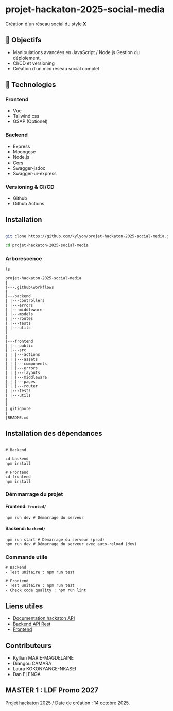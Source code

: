 # projet-hackaton-2025-social-media

Création d'un réseau social du style **X**


## 🎯 Objectifs
- Manipulations avancées en JavaScript / Node.js Gestion du déploiement, 
- CI/CD et versioning 
- Création d’un mini réseau social complet

## 🧰 Technologies
 
### Frontend
- Vue
- Tailwind css
- GSAP (Optionel)

### Backend
- Express
- Moongose 
- Node.js
- Cors
- Swagger-jsdoc
- Swagger-ui-express


### Versioning & CI/CD
- Github
- Github Actions

## Installation

```bash

git clone https://github.com/kylyon/projet-hackaton-2025-social-media.git

cd projet-hackaton-2025-social-media

```

### Arborescence

```shell
ls

projet-hackaton-2025-social-media
|
|---.github\workflows
|
|---backend
| |---controllers
| |---errors
| |---middleware
| |---models
| |---routes
| |---tests
| |---utils
|
|
|---frontend
| |---public
| |---src
| | |---actions
| | |---assets
| | |---components
| | |---errors
| | |---layouts
| | |---middleware
| | |---pages
| | |---router
| |---tests
| |---utils
|           
|
|.gitignore
|
|README.md

```

## Installation des dépendances

```shell

# Backend

cd backend 
npm install

# Frontend
cd frontend
npm install

```

### Démmarrage du projet

#### Frontend: `fronted/`

```shell
npm run dev # Démarrage du serveur
```

#### Backend: `backend/`

```shell
npm run start # Démarrage du serveur (prod)
npm run dev # Démarrage du serveur avec auto-reload (dev)
```

### Commande utile

```shell
# Backend
- Test unitaire : npm run test 

# Frontend
- Test unitaire : npm run test 
- Check code quality : npm run lint

```
## Liens utiles

- [Documentation hackaton API](https://hackaton-backend-api.vercel.app/api/)
- [Backend API Rest](https://hackaton-backend-api.vercel.app/)
- [Frontend](https://hackaton-frontend-jet.vercel.app/)

## Contributeurs

- Kyllian MARIE-MAGDELAINE
- Diangou CAMARA
- Laura KOKONYANGE-NKASEI
- Dan ELENGA

## MASTER 1 : LDF Promo 2027 

Projet hackaton 2025 / Date de création : 14 octobre 2025.

